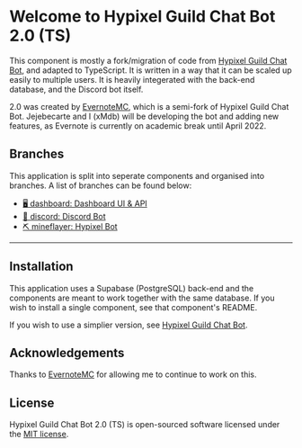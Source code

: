 # Welcome to Hypixel Guild Chat Bot 2.0 (TS)

This component is mostly a fork/migration of code from [Hypixel Guild Chat Bot](https://github.com/xMdb/hypixel-guild-chat-bot), and adapted to TypeScript. It is written in a way that it can be scaled up easily to multiple users. It is heavily integerated with the back-end database, and the Discord bot itself.

2.0 was created by [EvernoteMC](https://github.com/EvernoteMC), which is a semi-fork of Hypixel Guild Chat Bot. Jejebecarte and I (xMdb) will be developing the bot and adding new features, as Evernote is currently on academic break until April 2022.

## Branches

This application is split into seperate components and organised into branches. A list of branches can be found below:

- [🖥️ dashboard: Dashboard UI & API](https://github.com/xMdb/hypixel-guild-chat-ts/tree/dashboard)
- [🤖 discord: Discord Bot](https://github.com/xMdb/hypixel-guild-chat-ts/tree/discord)
- [⛏️ mineflayer: Hypixel Bot](https://github.com/xMdb/hypixel-guild-chat-ts/tree/mineflayer)

<hr>

## Installation

This application uses a Supabase (PostgreSQL) back-end and the components are meant to work together with the same database. If you wish to install a single component, see that component's README.

If you wish to use a simplier version, see [Hypixel Guild Chat Bot](https://github.com/xMdb/hypixel-guild-chat-bot).

## Acknowledgements

Thanks to [EvernoteMC](https://github.com/EvernoteMC) for allowing me to continue to work on this.

## License

Hypixel Guild Chat Bot 2.0 (TS) is open-sourced software licensed under the [MIT license](https://choosealicense.com/licenses/mit/).
